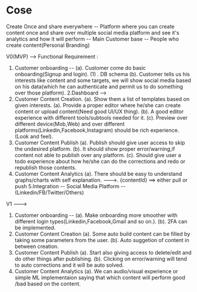 # Cose
Create Once and share everywhere -- Platform where you can create content once and share over multiple social media platform and see it's analytics and how it will perform -- 
Main Customer base -- People who create content(Personal Branding)

V0(MVP) -->
Functional Requirement : 
1. Customer onboarding -- 
    (a). Customer come do basic onboarding(Signup and login).
            (1) . DB schema
    (b). Customer tells us his interests like content and some targets, we will show social media based on his data(which he can authenticate and permit us to do something over those platform).
2.Dashboard -->  
2. Customer Content Creation.
    (a). Show them a list of templates based on given interests.
    (a). Provide a proper editor where he/she can create content or upload content(Need good UI/UX thing).
    (b). A good editor experience with different tools/subtools needed for it.
    (c). Preview over different device(Mob,Web) and over different platforms(Linkedin,Facebook,Instagram) should be rich experience.(Look and feel). 
3. Customer Content Publish
    (a). Publish should give user access to skip the undesired platform.
    (b). It should show proper error/warning,if content not able to publish over any platform.
    (c). Should give user a todo experience about how he/she can do the corrections and redo or republish those contents.
4. Customer Content Analytics
    (a). There should be easy to understand graphs/charts with self explanation. --->. {contentId} ==> either pull or push 
5.Integration -- Social Media Platform -- (Linkedin/FB/Twitter/Others)
    
V1 --->
1. Customer onboarding -- 
    (a). Make onboarding more smoother with different login types(Linkedin,Facebook,Gmail and so on.).
    (b). 2FA can be implemented.
2. Customer Content Creation
    (a). Some auto build content can be filled by taking some parameters from the user.
    (b). Auto suggetion of content in between creation.
3. Customer Content Publish
    (a). Start also giving access to delete/edit and do other things after publishing.
    (b). Clicking on error/warning will tend to auto corrections and it will be auto solved.
4. Customer Content Analytics
    (a). We can audio/visual experience or simple ML implementaion saying that which content will perform good /bad based on the content.
    
